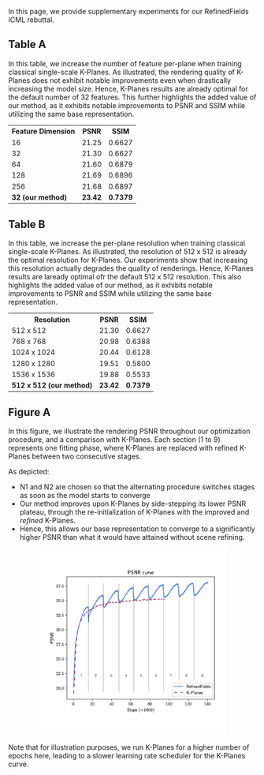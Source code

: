 In this page, we provide supplementary experiments for our RefinedFields ICML rebuttal.

## Table A
In this table, we increase the number of feature per-plane when training classical single-scale K-Planes.
As illustrated, the rendering quality of K-Planes does not exhibit notable improvements even when drastically increasing the model size.
Hence, K-Planes results are already optimal for the default number of 32 features.
This further highlights the added value of our method, as it exhibits notable improvements to PSNR and SSIM while utilizing the same base representation.

<div align="center">

<table>
    <tr>
        <th>Feature Dimension</th>
        <th>PSNR</th>
        <th>SSIM</th>
    </tr>
    <tr>
        <td>16</td>
        <td>21.25</td>
        <td>0.6627</td>
    </tr>
    <tr>
        <td>32</td>
        <td>21.30</td>
        <td>0.6627</td>
    </tr>
    <tr>
        <td>64</td>
        <td>21.60</td>
        <td>0.6879</td>
    </tr>
    <tr>
        <td>128</td>
        <td>21.69</td>
        <td>0.6896</td>
    </tr>
    <tr>
        <td>256</td>
        <td>21.68</td>
        <td>0.6897</td>
    </tr>
    <tr>
        <td><b>32 (our method)</b></td>
        <td><b>23.42</b></td>
        <td><b>0.7379</b></td>
    </tr>
</table>

</div>


## Table B
In this table, we increase the per-plane resolution when training classical single-scale K-Planes.
As illustrated, the resolution of 512 x 512 is already the optimal resolution for K-Planes. 
Our experiments show that increasing this resolution actually degrades the quality of renderings. 
Hence, K-Planes results are laready optimal ofr the default 512 x 512 resolution.
This also highlights the added value of our method, as it exhibits notable improvements to PSNR and SSIM while utilizing the same base representation.

<div align="center">
    
<table>
    <tr>
        <th>Resolution</th>
        <th>PSNR</th>
        <th>SSIM</th>
    </tr>
    <tr>
        <td>512 x 512</td>
        <td>21.30</td>
        <td>0.6627</td>
    </tr>
    <tr>
        <td>768 x 768</td>
        <td>20.98</td>
        <td>0.6388</td>
    </tr>
    <tr>
        <td>1024 x 1024</td>
        <td>20.44</td>
        <td>0.6128</td>
    </tr>
    <tr>
        <td>1280 x 1280</td>
        <td>19.51</td>
        <td>0.5800</td>
    </tr>
    <tr>
        <td>1536 x 1536</td>
        <td>19.88</td>
        <td>0.5533</td>
    </tr>
    <tr>
        <td><b>512 x 512 (our method)</b></td>
        <td><b>23.42</b></td>
        <td><b>0.7379</b></td>
    </tr>
</table>

</div>

## Figure A
In this figure, we illustrate the rendering PSNR throughout our optimization procedure, and a comparison with K-Planes.
Each section (1 to 9) represents one fitting phase, where K-Planes are replaced with refined K-Planes between two consecutive stages.

As depicted:
  - N1 and N2 are chosen so that the alternating procedure switches stages as soon as the model starts to converge
  - Our method improves upon K-Planes by side-stepping its lower PSNR plateau, through the re-initialization of K-Planes with the improved and _refined_ K-Planes.
  - Hence, this allows our base representation to converge to a significantly higher PSNR than what it would have attained without scene refining.

<p align="center">
  <img src="assets/css/psnr_curve.png" width="75%"/>
</p>

Note that for illustration purposes, we run K-Planes for a higher number of epochs here, leading to a slower learning rate scheduler for the K-Planes curve.

